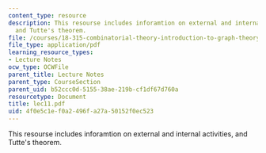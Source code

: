 ```yaml
---
content_type: resource
description: This resourse includes inforamtion on external and internal activities,
  and Tutte's theorem.
file: /courses/18-315-combinatorial-theory-introduction-to-graph-theory-extremal-and-enumerative-combinatorics-spring-2005/4f0e5c1ef0a2496fa27a50152f0ec523_lec11.pdf
file_type: application/pdf
learning_resource_types:
- Lecture Notes
ocw_type: OCWFile
parent_title: Lecture Notes
parent_type: CourseSection
parent_uid: b52ccc0d-5155-38ae-219b-cf1df67d760a
resourcetype: Document
title: lec11.pdf
uid: 4f0e5c1e-f0a2-496f-a27a-50152f0ec523
---
```

This resourse includes inforamtion on external and internal activities, and Tutte's theorem.

